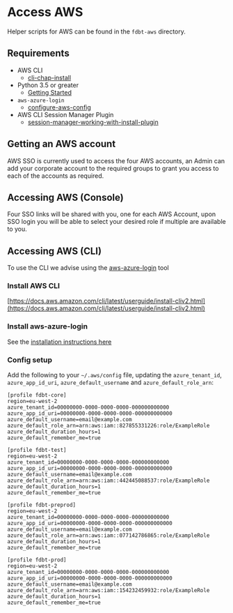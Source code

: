 # Access AWS

Helper scripts for AWS can be found in the `fdbt-aws` directory.

## Requirements

- AWS CLI
  - [cli-chap-install](https://docs.aws.amazon.com/cli/latest/userguide/cli-chap-install.html)
- Python 3.5 or greater
  - [Getting Started](../guides/getting-started.md#install-upgrade-python)
- `aws-azure-login`
  - [configure-aws-config](https://handbook.infinityworks.com/tools/aws#configure-aws-config)
- AWS CLI Session Manager Plugin
  - [session-manager-working-with-install-plugin](https://docs.aws.amazon.com/systems-manager/latest/userguide/session-manager-working-with-install-plugin.html)

## Getting an AWS account

AWS SSO is currently used to access the four AWS accounts, an Admin can add your corporate account to the required groups to grant you access to each of the accounts as required.

## Accessing AWS (Console)

Four SSO links will be shared with you, one for each AWS Account, upon SSO login you will be able to select your desired role if multiple are available to you.

## Accessing AWS (CLI)

To use the CLI we advise using the [aws-azure-login](https://github.com/sportradar/aws-azure-login) tool

### Install AWS CLI

[https://docs.aws.amazon.com/cli/latest/userguide/install-cliv2.html](https://docs.aws.amazon.com/cli/latest/userguide/install-cliv2.html)

### Install aws-azure-login

See the [installation instructions here](https://github.com/sportradar/aws-azure-login#installation)

### Config setup

Add the following to your `~/.aws/config` file, updating the `azure_tenant_id`, `azure_app_id_uri`, `azure_default_username` and `azure_default_role_arn`:

```
[profile fdbt-core]
region=eu-west-2
azure_tenant_id=00000000-0000-0000-0000-000000000000
azure_app_id_uri=00000000-0000-0000-0000-000000000000
azure_default_username=email@example.com
azure_default_role_arn=arn:aws:iam::827855331226:role/ExampleRole
azure_default_duration_hours=1
azure_default_remember_me=true

[profile fdbt-test]
region=eu-west-2
azure_tenant_id=00000000-0000-0000-0000-000000000000
azure_app_id_uri=00000000-0000-0000-0000-000000000000
azure_default_username=email@example.com
azure_default_role_arn=arn:aws:iam::442445088537:role/ExampleRole
azure_default_duration_hours=1
azure_default_remember_me=true

[profile fdbt-preprod]
region=eu-west-2
azure_tenant_id=00000000-0000-0000-0000-000000000000
azure_app_id_uri=00000000-0000-0000-0000-000000000000
azure_default_username=email@example.com
azure_default_role_arn=arn:aws:iam::077142786865:role/ExampleRole
azure_default_duration_hours=1
azure_default_remember_me=true

[profile fdbt-prod]
region=eu-west-2
azure_tenant_id=00000000-0000-0000-0000-000000000000
azure_app_id_uri=00000000-0000-0000-0000-000000000000
azure_default_username=email@example.com
azure_default_role_arn=arn:aws:iam::154232459932:role/ExampleRole
azure_default_duration_hours=1
azure_default_remember_me=true
```
